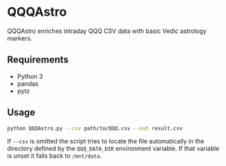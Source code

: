 # QQQAstro

QQQAstro enriches intraday QQQ CSV data with basic Vedic astrology markers.

## Requirements
- Python 3
- pandas
- pytz

## Usage
```bash
python QQQAstro.py --csv path/to/QQQ.csv --out result.csv
```
If `--csv` is omitted the script tries to locate the file automatically in the
directory defined by the `QQQ_DATA_DIR` environment variable. If that variable
is unset it falls back to `/mnt/data`.
